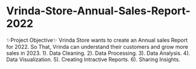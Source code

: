 # Vrinda-Store-Annual-Sales-Report-2022
✨Project Objective✨ Vrinda Store wants to create an Annual sales Report for 2022. So That, Vrinda can understand their customers and grow more sales in 2023.  1). Data Cleaning.  2). Data Processing. 3). Data Analysis. 4). Data Visualization. 5). Creating Intractive Reports. 6). Sharing Insights.
